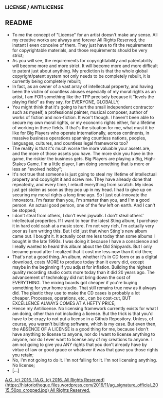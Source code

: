### LICENSE / ANTILICENSE

## README
- To me the concept of "License" for an artist doesn't make any sense. All my creative works are always and forever All Rights Reserved, the instant I even conceive of them. They just have to fit the requirements for copyrightable materials, and those requirements should be very strict;
- As you will see, the requirements for copyrightability and patentability will become more and more strict. It will become more and more difficult to patent just about anything. My prediction is that the whole global copyright/patent system not only needs to be completely rebuilt, it is currently being completely rebuilt;
- In fact, as an owner of a vast array of intellectual property, and having been the victim of countless abuses especially of my moral rights as an artist, I am FOR something like the TPP precisely because it "levels the playing field" as they say, for EVERYONE, GLOBALLY;
- You might think that it's going to hurt the small independent contractor such as myself, a professional painter, musical composer, author of works of fiction and non-fiction. It won't though. I haven't been able to secure my own moral rights, or my economic rights either, for a lifetime of working in these fields. If that's the situation for me, what must it be like for Big Players who operate internationally, across continents, in massive business operations spanning countless nations, peoples, languages, cultures, and countless legal frameworks too?
- The reality is that it's much worse the more valuable your assets are, and the more of those assets you have. The more skin you have in the game, the riskier the business gets. Big Players are playing a Big, High-Stakes Game. I'm a little player, I am doing something that is more or less an "evolved hobby";
- It's not true that someone is just going to steal my lifetime of intellectual property and copyright it and screw me. They have already done that repeatedly, and every time, I rebuilt everything from scratch. My ideas just get stolen as soon as they pop up in my head. I had to give up on securing my moral rights a long time ago. So I just out-innovate the innovators. I'm faster than you, I'm smarter than you, and I'm a good person. An actual good person, one of the few left on earth. And I can't be stopped;
- I don't steal from others, I don't even jaywalk. I don't steal others' intellectual properties. If I want to hear the latest Sting album, I purchase it in hard cold cash at a music store. I'm not very rich, I'm actually very poor as I am writing this. But I did just that when Sting's new album came out. I bought it. It actually cost me less today than some albums I bought in the late 1990s. I was doing it because I have a conscience and I really wanted to heard this album about the Old Shipyards. But I only became proud after I realized that it cost me less now than it did then;
- That's not a good thing. An album, whether it's in CD form or as a digital download, costs MORE to produce today than it every did, except maybe in the beginning if you adjust for inflation. Building the highest quality recording studio costs more today than it did 20 years ago. The advancement of technology did not bring down the cost of EVERYTHING. The mixing boards got cheaper if you're buying something for your home studio. That still remains true now as it always did. The plastic they use to make the CD cases is probably a lot cheaper. Processes, operations, etc., can be cost-cut, BUT EXCELLENCE ALWAYS COMES AT A HEFTY PRICE;
- Hence my Antilicense. No licensing framework currently exists for what I am doing, other than not including a license. But the trick is that you'd have to be crazy to not put a license in a Github Repository. Unless, of course, you weren't building software, which is my case. But even then, the ABSENCE OF A LICENSE is a good thing for me, because I don't have anything to license to anyone, nor do I want to license anything to anyone, nor do I ever want to license any of my creations to anyone. I am not going to give you ANY rights that you don't already have by virtue of law or good grace or whatever it was that gave you those rights you retain;
- No, I'm not going to do it. I'm not falling for it. I'm not licensing anything. No license;
- [...]

[A.G. (c) 2016. ![A.G. (c) 2016. All Rights Reserved]
(https://historiotheque.files.wordpress.com/2016/11/ag_signature_official_2015_50px_cropped.jpg) All Rights Reserved.](http://alexgagnon.com)
